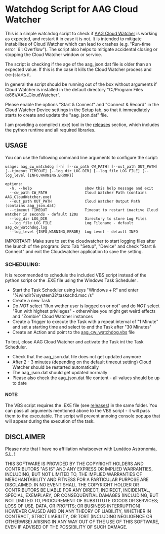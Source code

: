 # Watchdog Script for AAG Cloud Watcher
This is a simple watchdog script to check if [AAG Cloud Watcher](https://eu.lunaticoastro.com/product/aag-cloudwatcher-cloud-detector/) is working as expected, and restart it in case it is not.
It is intended to mitigate instabilites of Cloud Watcher which can lead to crashes (e.g. "Run-time error '6': Overflow").
The script also helps to mitigate accidental closing or stopping the Cloud Watcher window or service.

The script is checking if the age of the aag_json.dat file is older than an expected value.
If this is the case it kills the Cloud Watcher process and (re-)starts it.

In general the script should be running out of the box without arguments if Cloud Watcher is installed in the default directory "C:/Program Files (x86)/AAG_CloudWatcher".

Please enable the options "Start & Connect" and "Connect & Record" in the Cloud Watcher Device settings in the Setup tab, so that it immeadiately starts to create and update the "aag_json.dat" file.

I am providing a compiled (.exe) tool in the [releases](https://github.com/ngaertner/aag_cloudwatcher_watchdog/releases) section, which includes the python runtime and all required libraries.


## USAGE

You can use the following command line arguments to configure the script:
```
usage: aag_cw_watchdog [-h] [--cw_path CW_PATH] [--out_path OUT_PATH] [--timeout TIMEOUT] [--log_dir LOG_DIR] [--log_file LOG_FILE] [--log_level {INFO,WARNING,ERROR}]

options:
  -h, --help                        show this help message and exit
  --cw_path CW_PATH                 Cloud Watcher Path (contains AAG_CloudWatcher.exe)
  --out_path OUT_PATH               Cloud Watcher Output Path (contains aag_json.dat)
  --timeout TIMEOUT                 Timeout to restart inactive Cloud Watcher in seconds - default 120s
  --log_dir LOG_DIR                 Directory to store Log Files
  --log_file LOG_FILE               Log Filename - default aag_cw_watchdog.log
  --log_level {INFO,WARNING,ERROR}  Log Level - default INFO
```

IMPORTANT:
Make sure to set the cloudwatcher to start logging files after the launch of the program:
Goto Tab "Setup", "Device" and check "Start & Connect" and exit the Cloudwatcher application to save the setting.

### SCHEDULING:
It is recommended to schedule the included VBS script instead of the python script or the .EXE file using the Windows Task Scheduler .
- Start the Task Scheduler using keys "Windows + R" and enter "%windir%\system32\taskschd.msc /s"
- Create a new Task
- Do *NOT* select "Run wether user is logged on or not" and do *NOT* select "Run with highest privileges" - otherwhise you might get weird effects and "Zombie" Cloud Watcher instances
- Create a Trigger to execute the Task with a repeat interval of "1 Minute" and set a starting time and select to end the Task after "30 Minutes"
- Create an Action and point to the [aag_cw_watchdog.vbs](https://github.com/ngaertner/aag_cloudwatcher_watchdog/blob/main/aag_cw_watchdog.vbs) file

To test, close AAG Cloud Watcher and activate the Task int the Task Scheduler.
- Check that the aag_json.dat file does not get updated anymore
- After 2 - 3 minutes (depending on the default timeout setting) Cloud Watcher should be restarted automatically
- The aag_json.dat should get updated normally
- Please also check the aag_json.dat file content - all values should be up to date

#### NOTE:
The VBS script requires the .EXE file (see [releases](https://github.com/ngaertner/aag_cloudwatcher_watchdog/releases)) in the same folder.
You can pass all arguments mentioned above to the VBS script - it will pass them to the executable.
The script will prevent annoing console popups that will appear during the execution of the task.

## DISCLAIMER

Please note that I have no affiliation whatsoever with Lunático Astronomía, S.L. ! 

THIS SOFTWARE IS PROVIDED BY THE COPYRIGHT HOLDERS AND CONTRIBUTORS "AS IS"
AND ANY EXPRESS OR IMPLIED WARRANTIES, INCLUDING, BUT NOT LIMITED TO, THE
IMPLIED WARRANTIES OF MERCHANTABILITY AND FITNESS FOR A PARTICULAR PURPOSE ARE
DISCLAIMED. IN NO EVENT SHALL THE COPYRIGHT HOLDER OR CONTRIBUTORS BE LIABLE
FOR ANY DIRECT, INDIRECT, INCIDENTAL, SPECIAL, EXEMPLARY, OR CONSEQUENTIAL
DAMAGES (INCLUDING, BUT NOT LIMITED TO, PROCUREMENT OF SUBSTITUTE GOODS OR
SERVICES; LOSS OF USE, DATA, OR PROFITS; OR BUSINESS INTERRUPTION) HOWEVER
CAUSED AND ON ANY THEORY OF LIABILITY, WHETHER IN CONTRACT, STRICT LIABILITY,
OR TORT (INCLUDING NEGLIGENCE OR OTHERWISE) ARISING IN ANY WAY OUT OF THE USE
OF THIS SOFTWARE, EVEN IF ADVISED OF THE POSSIBILITY OF SUCH DAMAGE.

